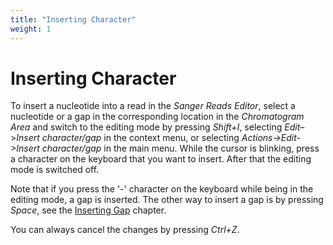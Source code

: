 ```yaml
---
title: "Inserting Character"
weight: 1
---
```



# Inserting Character

To insert a nucleotide into a read in the _Sanger Reads Editor_, select a nucleotide or a gap in the corresponding location in the _Chromatogram Area_ and switch to the editing mode by pressing _Shift+I_, selecting _Edit_–>_Insert character/gap_ in the context menu, or selecting _Actions->Edit->Insert character/gap_ in the main menu. While the cursor is blinking, press a character on the keyboard that you want to insert. After that the editing mode is switched off.

Note that if you press the '-' character on the keyboard while being in the editing mode, a gap is inserted. The other way to insert a gap is by pressing _Space_, see the [Inserting Gap](inserting-gap.md) chapter.

You can always cancel the changes by pressing _Ctrl+Z_.
